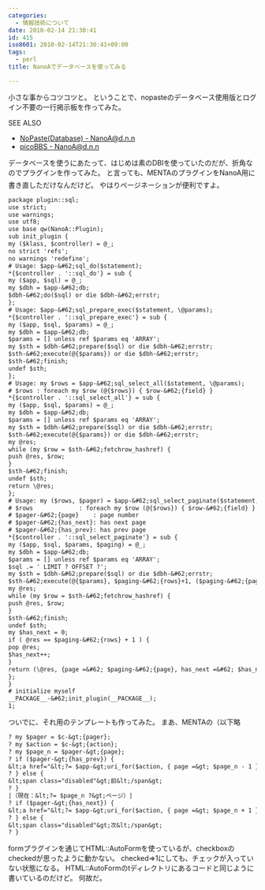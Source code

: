```yaml
---
categories:
  - 情報技術について
date: 2010-02-14 21:30:41
id: 415
iso8601: 2010-02-14T21:30:41+09:00
tags:
  - perl
title: NanoAでデータベースを使ってみる

---
```


小さな事からコツコツと。
ということで、nopasteのデータベース使用版とログイン不要の一行掲示板を作ってみた。
<div>
<p>SEE ALSO</p>
<ul>
<li><a href="http://www.nqou.net">NoPaste(Database) - NanoA@d.n.n</a></li>
<li><a href="http://www.nqou.net">picoBBS - NanoA@d.n.n</a></li>
</ul>
</div>


データベースを使うにあたって、はじめは素のDBIを使っていたのだが、折角なのでプラグインを作ってみた。
&#133;と言っても、MENTAのプラグインをNanoA用に書き直しただけなんだけど。
やはりページネーションが便利ですよ。
```default
package plugin::sql;
use strict;
use warnings;
use utf8;
use base qw(NanoA::Plugin);
sub init_plugin {
my ($klass, $controller) = @_;
no strict 'refs';
no warnings 'redefine';
# Usage: $app-&#62;sql_do($statement);
*{$controller . '::sql_do'} = sub {
my ($app, $sql) = @_;
my $dbh = $app-&#62;db;
$dbh-&#62;do($sql) or die $dbh-&#62;errstr;
};
# Usage: $app-&#62;sql_prepare_exec($statement, \@params);
*{$controller . '::sql_prepare_exec'} = sub {
my ($app, $sql, $params) = @_;
my $dbh = $app-&#62;db;
$params = [] unless ref $params eq 'ARRAY';
my $sth = $dbh-&#62;prepare($sql) or die $dbh-&#62;errstr;
$sth-&#62;execute(@{$params}) or die $dbh-&#62;errstr;
$sth-&#62;finish;
undef $sth;
};
# Usage: my $rows = $app-&#62;sql_select_all($statement, \@params);
# $rows : foreach my $row (@{$rows}) { $row-&#62;{field} }
*{$controller . '::sql_select_all'} = sub {
my ($app, $sql, $params) = @_;
my $dbh = $app-&#62;db;
$params = [] unless ref $params eq 'ARRAY';
my $sth = $dbh-&#62;prepare($sql) or die $dbh-&#62;errstr;
$sth-&#62;execute(@{$params}) or die $dbh-&#62;errstr;
my @res;
while (my $row = $sth-&#62;fetchrow_hashref) {
push @res, $row;
}
$sth-&#62;finish;
undef $sth;
return \@res;
};
# Usage: my ($rows, $pager) = $app-&#62;sql_select_paginate($statement, \@params, { page =&#62; num_of_page, rows =&#62; num_of_rows });
# $rows             : foreach my $row (@{$rows}) { $row-&#62;{field} }
# $pager-&#62;{page}    : page number
# $pager-&#62;{has_next}: has next page
# $pager-&#62;{has_prev}: has prev page
*{$controller . '::sql_select_paginate'} = sub {
my ($app, $sql, $params, $paging) = @_;
my $dbh = $app-&#62;db;
$params = [] unless ref $params eq 'ARRAY';
$sql .= ' LIMIT ? OFFSET ?';
my $sth = $dbh-&#62;prepare($sql) or die $dbh-&#62;errstr;
$sth-&#62;execute(@{$params}, $paging-&#62;{rows}+1, ($paging-&#62;{page}-1)*$paging-&#62;{rows}) or die $dbh-&#62;errstr;
my @res;
while (my $row = $sth-&#62;fetchrow_hashref) {
push @res, $row;
}
$sth-&#62;finish;
undef $sth;
my $has_next = 0;
if ( @res == $paging-&#62;{rows} + 1 ) {
pop @res;
$has_next++;
}
return (\@res, {page =&#62; $paging-&#62;{page}, has_next =&#62; $has_next, has_prev =&#62; ($paging-&#62;{page} != 1) ? 1 : 0});
};
}
# initialize myself
__PACKAGE__-&#62;init_plugin(__PACKAGE__);
1;
```
ついでに、それ用のテンプレートも作ってみた。
まあ、MENTAの（以下略
```default
? my $pager = $c-&gt;{pager};
? my $action = $c-&gt;{action};
? my $page_n = $pager-&gt;{page};
? if ($pager-&gt;{has_prev}) {
&lt;a href="&lt;?= $app-&gt;uri_for($action, { page =&gt; $page_n - 1 }) ?&gt;" rel="prev"&gt;前&lt;/a&gt;
? } else {
&lt;span class="disabled"&gt;前&lt;/span&gt;
? }
|（現在：&lt;?= $page_n ?&gt;ページ）|
? if ($pager-&gt;{has_next}) {
&lt;a href="&lt;?= $app-&gt;uri_for($action, { page =&gt; $page_n + 1 }) ?&gt;" rel="next"&gt;次&lt;/a&gt;
? } else {
&lt;span class="disabled"&gt;次&lt;/span&gt;
? }
```
formプラグインを通じてHTML::AutoFormを使っているが、checkboxのcheckedが思ったように動かない。
checked=>1にしても、チェックが入っていない状態になる。
HTML::AutoFormのtディレクトリにあるコードと同じように書いているのだけど。
何故だ&#133;。
    	